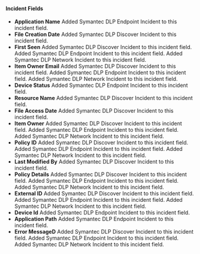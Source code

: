 
#### Incident Fields
- **Application Name**
Added Symantec DLP Endpoint Incident to this incident field.
- **File Creation Date**
Added Symantec DLP Discover Incident to this incident field.
- **First Seen**
Added Symantec DLP Discover Incident to this incident field.
Added Symantec DLP Endpoint Incident to this incident field.
Added Symantec DLP Network Incident to this incident field.
- **Item Owner Email**
Added Symantec DLP Discover Incident to this incident field.
Added Symantec DLP Endpoint Incident to this incident field.
Added Symantec DLP Network Incident to this incident field.
- **Device Status**
Added Symantec DLP Endpoint Incident to this incident field.
- **Resource Name**
Added Symantec DLP Discover Incident to this incident field.
- **File Access Date**
Added Symantec DLP Discover Incident to this incident field.
- **Item Owner**
Added Symantec DLP Discover Incident to this incident field.
Added Symantec DLP Endpoint Incident to this incident field.
Added Symantec DLP Network Incident to this incident field.
- **Policy ID**
Added Symantec DLP Discover Incident to this incident field.
Added Symantec DLP Endpoint Incident to this incident field.
Added Symantec DLP Network Incident to this incident field.
- **Last Modified By**
Added Symantec DLP Discover Incident to this incident field.
- **Policy Details**
Added Symantec DLP Discover Incident to this incident field.
Added Symantec DLP Endpoint Incident to this incident field.
Added Symantec DLP Network Incident to this incident field.
- **External ID**
Added Symantec DLP Discover Incident to this incident field.
Added Symantec DLP Endpoint Incident to this incident field.
Added Symantec DLP Network Incident to this incident field.
- **Device Id**
Added Symantec DLP Endpoint Incident to this incident field.
- **Application Path**
Added Symantec DLP Endpoint Incident to this incident field.
- **Error MessageD**
Added Symantec DLP Discover Incident to this incident field.
Added Symantec DLP Endpoint Incident to this incident field.
Added Symantec DLP Network Incident to this incident field.